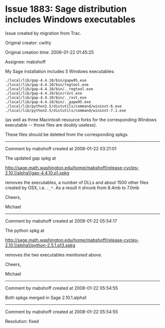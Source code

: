 # Issue 1883: Sage distribution includes Windows executables

Issue created by migration from Trac.

Original creator: cwitty

Original creation time: 2008-01-22 01:45:25

Assignee: mabshoff

My Sage installation includes 5 Windows executables: 

```
./local/lib/gap-4.4.10/bin/gapw95.exe
./local/lib/gap-4.4.10/bin/regtool.exe
./local/lib/gap-4.4.10/bin/._regtool.exe
./local/lib/gap-4.4.10/bin/rxvt.exe
./local/lib/gap-4.4.10/bin/._rxvt.exe
./local/lib/gap-4.4.10/bin/._gapw95.exe
./local/lib/python2.5/distutils/command/wininst-6.exe
./local/lib/python2.5/distutils/command/wininst-7.1.exe
```

(as well as three Macintosh resource forks for the corresponding Windows executable -- those files are doubly useless).

These files should be deleted from the corresponding spkgs.


---

Comment by mabshoff created at 2008-01-22 03:21:01

The updated gap spkg at 

http://sage.math.washington.edu/home/mabshoff/release-cycles-2.10.1/alpha1/gap-4.4.10.p1.spkg

removes the executables, a number of DLLs and about 1500 other files created by OSX, i.e. `._*`. As a result it shrunk from 8.4mb to 7.0mb

Cheers,

Michael


---

Comment by mabshoff created at 2008-01-22 05:54:17

The python spkg at

http://sage.math.washington.edu/home/mabshoff/release-cycles-2.10.1/alpha1/python-2.5.1.p13.spkg

removes the two executables mentioned above.

Cheers,

Michael


---

Comment by mabshoff created at 2008-01-22 05:54:55

Both spkgs merged in Sage 2.10.1.alpha1


---

Comment by mabshoff created at 2008-01-22 05:54:55

Resolution: fixed
